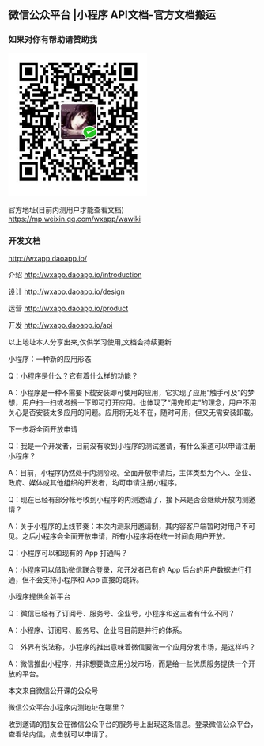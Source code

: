 ## 微信公众平台 |小程序 API文档-官方文档搬运

### 如果对你有帮助请赞助我

 ![weixin](./img/vdo.png)


官方地址(目前内测用户才能查看文档) https://mp.weixin.qq.com/wxapp/wawiki

### 开发文档

http://wxapp.daoapp.io/

介绍 http://wxapp.daoapp.io/introduction

设计 http://wxapp.daoapp.io/design

运营 http://wxapp.daoapp.io/product

开发 http://wxapp.daoapp.io/api


以上地址本人分享出来,仅供学习使用,文档会持续更新

小程序：一种新的应用形态

 

Q：小程序是什么？它有着什么样的功能？

 

A：小程序是一种不需要下载安装即可使用的应用，它实现了应用“触手可及”的梦想，用户扫一扫或者搜一下即可打开应用。也体现了“用完即走”的理念，用户不用关心是否安装太多应用的问题。应用将无处不在，随时可用，但又无需安装卸载。

下一步将全面开放申请

 

Q：我是一个开发者，目前没有收到小程序的测试邀请，有什么渠道可以申请注册小程序？

 

A：目前，小程序仍然处于内测阶段。全面开放申请后，主体类型为个人、企业、政府、媒体或其他组织的开发者，均可申请注册小程序。

 

 

Q：现在已经有部分帐号收到小程序的内测邀请了，接下来是否会继续开放内测邀请？

 

A：关于小程序的上线节奏：本次内测采用邀请制，其内容客户端暂时对用户不可见。之后小程序会全面开放申请，所有小程序将在统一时间向用户开放。

 

Q：小程序可以和现有的 App 打通吗？

 

A：小程序可以借助微信联合登录，和开发者已有的 App 后台的用户数据进行打通，但不会支持小程序和 App 直接的跳转。

 

小程序提供全新平台

 

Q：微信已经有了订阅号、服务号、企业号，小程序和这三者有什么不同？

 

A：小程序、订阅号、服务号、企业号目前是并行的体系。

 

Q：外界有说法称，小程序的推出意味着微信要做一个应用分发市场，是这样吗？

 

A：微信推出小程序，并非想要做应用分发市场，而是给一些优质服务提供一个开放的平台。

本文来自微信公开课的公众号

 

微信公众平台小程序内测地址在哪里？

收到邀请的朋友会在微信公众平台的服务号上出现这条信息。登录微信公众平台，查看站内信，点击就可以申请了。

